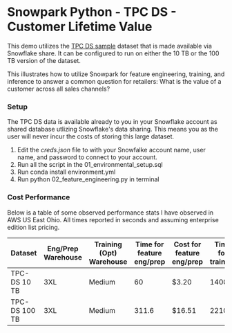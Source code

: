 # Snowpark Python - TPC DS  - Customer Lifetime Value

This demo utilizes the [TPC DS sample](https://docs.snowflake.com/en/user-guide/sample-data-tpcds.html) dataset that is made available via  Snowflake share. It can be configured to run on either the 10 TB or the 100 TB version of the dataset. 

This illustrates how to utilize Snowpark for feature engineering, training, and inference to answer a common question for retailers: What is the value of a customer across all sales channels? 

### Setup 

The TPC DS data is available already to you in your Snowflake account as shared database utlizing Snowflake's data sharing. This means you as the user will never incur the costs of storing this large dataset. 

 1. Edit the *creds.json* file to with your Snowfalke account name, user name, and password to connect to your account. 
 2. Run all the script in the 01_environmental_setup.sql 
 3. Run conda install environment.yml
 4. Run python 02_feature_engineering.py in terminal

### Cost Performance

Below is a table of some observed performance stats I have observed in AWS US East Ohio. All times reported in seconds and assuming enterprise edition list pricing. 

| Dataset       	| Eng/Prep Warehouse 	| Training (Opt) Warehouse 	| Time for feature eng/prep 	| Cost for feature eng/prep 	| Time for training 	| Cost for training 	| Time for inference 	| Cost for inference 	|
|---------------	|----------------------	|----------------------------	|---------------------------	|---------------------------	|-------------------	|-------------------	|--------------------	|--------------------	|
| TPC-DS 10 TB  	| 3XL                   | Medium                      | 60                        	| $3.20                     	| 1400.4            	| $7.07             	| 9.8                	| $0.52              	|
| TPC-DS 100 TB 	| 3XL                   | Medium                      | 311.6                     	| $16.51                    	| 2210              	| $11.05            	| 24.6               	| $1.30              	|

